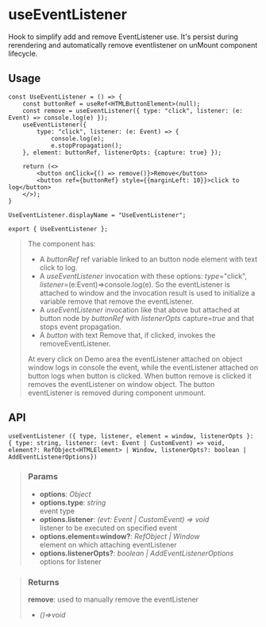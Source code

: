 # useEventListener
Hook to simplify add and remove EventListener use. It's persist during rerendering and automatically remove eventlistener on unMount component lifecycle.

## Usage

```tsx
const UseEventListener = () => {
	const buttonRef = useRef<HTMLButtonElement>(null);
	const remove = useEventListener({ type: "click", listener: (e: Event) => console.log(e) });
	useEventListener({
		type: "click", listener: (e: Event) => {
			console.log(e);
			e.stopPropagation();
	}, element: buttonRef, listenerOpts: {capture: true} });

	return (<>
		<button onClick={() => remove()}>Remove</button>
		<button ref={buttonRef} style={{marginLeft: 10}}>click to log</button>
	</>);
}

UseEventListener.displayName = "UseEventListener";

export { UseEventListener };
```

> The component has:
> - A _buttonRef_ ref variable linked to an button node element with text click to log.
> - A _useEventListener_ invocation with these options: _type_="click", _listener_=(e:Event)=>console.log(e). So the eventListener is attached to window and the invocation result is used to initialize a variable remove that remove the eventListener.
> - A _useEventListener_ invocation like that above but attached at button node by _buttonRef_ with _listenerOpts_ capture=_true_ and that stops event propagation.
> - A _button_ with text Remove that, if clicked, invokes the removeEventListener.
> 
> At every click on Demo area the eventListener attached on object window logs in console the event, while the eventListener attached on button logs when button is clicked. When button remove is clicked it removes the eventListener on window object. The button eventListener is removed during component unmount.


## API

```tsx
useEventListener ({ type, listener, element = window, listenerOpts }: { type: string, listener: (evt: Event | CustomEvent) => void, element?: RefObject<HTMLElement> | Window, listenerOpts?: boolean | AddEventListenerOptions}) 
```

> ### Params
>
> - __options__: _Object_
> - __options.type__: _string_  
event type
> - __options.listener__: _(evt: Event | CustomEvent) => void_  
listener to be executed on specified event
> - __options.element=window?__: _RefObject<HTMLElement> | Window_  
element on which attaching eventListener
> - __options.listenerOpts?__: _boolean | AddEventListenerOptions_  
options for listener
>

> ### Returns
>
> __remove__: used to manually remove the eventListener
> - _()=>void_  
>